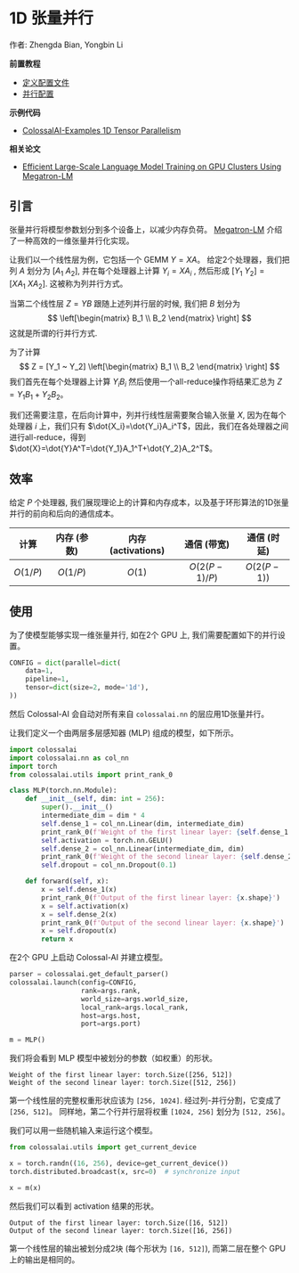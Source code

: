 # 1D 张量并行

作者: Zhengda Bian, Yongbin Li

**前置教程**
- [定义配置文件](../basics/define_your_config.md)
- [并行配置](../basics/configure_parallelization.md)

**示例代码**
- [ColossalAI-Examples 1D Tensor Parallelism](https://github.com/hpcaitech/ColossalAI-Examples/blob/main/features/tensor_parallel/README.md)

**相关论文**
- [Efficient Large-Scale Language Model Training on GPU Clusters Using Megatron-LM](https://deepakn94.github.io/assets/papers/megatron-sc21.pdf)

## 引言

张量并行将模型参数划分到多个设备上，以减少内存负荷。
[Megatron-LM](https://deepakn94.github.io/assets/papers/megatron-sc21.pdf) 介绍了一种高效的一维张量并行化实现。

让我们以一个线性层为例，它包括一个 GEMM $Y = XA$。 给定2个处理器，我们把列 $A$ 划分为 $[A_1 ~ A_2]$, 并在每个处理器上计算 $Y_i = XA_i$ , 然后形成 $[Y_1 ~ Y_2] = [XA_1 ~ XA_2]$. 这被称为列并行方式。

当第二个线性层 $Z=YB$ 跟随上述列并行层的时候, 我们把 $B$ 划分为
$$
\left[\begin{matrix} B_1 \\ B_2 \end{matrix} \right]
$$
这就是所谓的行并行方式.<br>

为了计算
$$
Z = [Y_1 ~ Y_2] \left[\begin{matrix} B_1 \\ B_2 \end{matrix} \right]
$$
我们首先在每个处理器上计算 $Y_iB_i$ 然后使用一个all-reduce操作将结果汇总为 $Z=Y_1B_1+Y_2B_2$。

我们还需要注意，在后向计算中，列并行线性层需要聚合输入张量 $X$, 因为在每个处理器 $i$ 上，我们只有 $\dot{X_i}=\dot{Y_i}A_i^T$，因此，我们在各处理器之间进行all-reduce，得到 $\dot{X}=\dot{Y}A^T=\dot{Y_1}A_1^T+\dot{Y_2}A_2^T$。

## 效率
给定 $P$ 个处理器, 我们展现理论上的计算和内存成本，以及基于环形算法的1D张量并行的前向和后向的通信成本。

| 计算 | 内存 (参数) | 内存 (activations) | 通信 (带宽) | 通信 (时延) |
| :-:         | :-:              | :-:                  | :-:                       | :-:                     |
| $O(1/P)$    | $O(1/P)$         | $O(1)$               | $O(2(P-1)/P)$             | $O(2(P-1))$             |

## 使用

为了使模型能够实现一维张量并行, 如在2个 GPU 上, 我们需要配置如下的并行设置。
```python
CONFIG = dict(parallel=dict(
    data=1,
    pipeline=1,
    tensor=dict(size=2, mode='1d'),
))
```

然后 Colossal-AI 会自动对所有来自 `colossalai.nn` 的层应用1D张量并行。

让我们定义一个由两层多层感知器 (MLP) 组成的模型，如下所示。
```python
import colossalai
import colossalai.nn as col_nn
import torch
from colossalai.utils import print_rank_0

class MLP(torch.nn.Module):
    def __init__(self, dim: int = 256):
        super().__init__()
        intermediate_dim = dim * 4
        self.dense_1 = col_nn.Linear(dim, intermediate_dim)
        print_rank_0(f'Weight of the first linear layer: {self.dense_1.weight.transpose(0, 1).shape}')
        self.activation = torch.nn.GELU()
        self.dense_2 = col_nn.Linear(intermediate_dim, dim)
        print_rank_0(f'Weight of the second linear layer: {self.dense_2.weight.transpose(0, 1).shape}')
        self.dropout = col_nn.Dropout(0.1)

    def forward(self, x):
        x = self.dense_1(x)
        print_rank_0(f'Output of the first linear layer: {x.shape}')
        x = self.activation(x)
        x = self.dense_2(x)
        print_rank_0(f'Output of the second linear layer: {x.shape}')
        x = self.dropout(x)
        return x
```

在2个 GPU 上启动 Colossal-AI 并建立模型。

```python
parser = colossalai.get_default_parser()
colossalai.launch(config=CONFIG,
                  rank=args.rank,
                  world_size=args.world_size,
                  local_rank=args.local_rank,
                  host=args.host,
                  port=args.port)

m = MLP()
```
我们将会看到 MLP 模型中被划分的参数（如权重）的形状。
```shell
Weight of the first linear layer: torch.Size([256, 512])
Weight of the second linear layer: torch.Size([512, 256])
```
第一个线性层的完整权重形状应该为 `[256, 1024]`. 经过列-并行分割，它变成了 `[256, 512]`。
同样地，第二个行并行层将权重 `[1024, 256]` 划分为 `[512, 256]`。

我们可以用一些随机输入来运行这个模型。
```python
from colossalai.utils import get_current_device

x = torch.randn((16, 256), device=get_current_device())
torch.distributed.broadcast(x, src=0)  # synchronize input

x = m(x)
```
然后我们可以看到 activation 结果的形状。
```shell
Output of the first linear layer: torch.Size([16, 512])
Output of the second linear layer: torch.Size([16, 256])
```
第一个线性层的输出被划分成2块 (每个形状为 `[16, 512]`), 而第二层在整个 GPU 上的输出是相同的。
